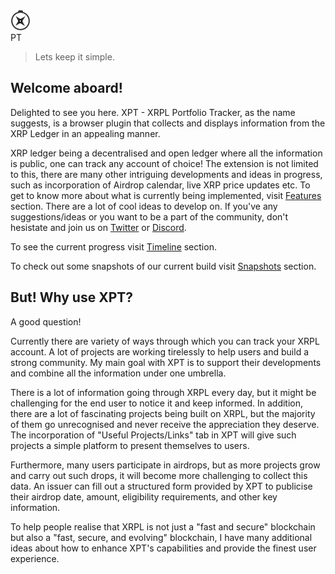 <div class="main_header">
    <img src='../assets/images/xpt.svg'/>
    <div class="txt">PT</div>
</div>

>Lets keep it simple.

## Welcome aboard!

Delighted to see you here. XPT - XRPL Portfolio Tracker, as the name suggests, is a browser plugin that collects and displays information from the XRP Ledger in an appealing manner.

XRP ledger being a decentralised and open ledger where all the information is public, one can track any account of choice!
The extension is not limited to this, there are many other intriguing developments and ideas in progress, such as incorporation of Airdrop calendar, live XRP price updates etc.
To get to know more about what is currently being implemented, visit [Features](./sections/features.md) section. 
There are a lot of cool ideas to develop on. If you've any suggestions/ideas or you want to be a part of the community, don't hesistate and join us on [Twitter]() or [Discord](). 

To see the current progress visit [Timeline](./sections/timeline.md) section.

To check out some snapshots of our current build visit [Snapshots](./sections/snapshots.md) section.

## But! Why use XPT?

A good question!

Currently there are variety of ways through which you can track your XRPL account. A lot of projects are working tirelessly to help users and build a strong community. My main goal with XPT is to support their developments and combine all the information under one umbrella.

There is a lot of information going through XRPL every day, but it might be challenging for the end user to notice it and keep informed. In addition, there are a lot of fascinating projects being built on XRPL, but the majority of them go unrecognised and never receive the appreciation they deserve. The incorporation of "Useful Projects/Links" tab in XPT will give such projects a simple platform to present themselves to users.

Furthermore, many users participate in airdrops, but as more projects grow and carry out such drops, it will become more challenging to collect this data.
An issuer can fill out a structured form provided by XPT to publicise their airdrop date, amount, eligibility requirements, and other key information. 

To help people realise that XRPL is not just a "fast and secure" blockchain but also a "fast, secure, and evolving" blockchain, I have many additional ideas about how to enhance XPT's capabilities and provide the finest user experience. 